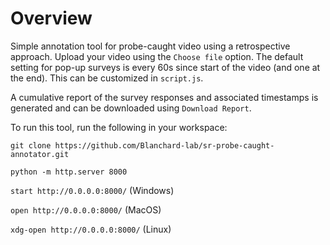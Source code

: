 # Overview

Simple annotation tool for probe-caught video using a retrospective approach. Upload your video using the `Choose file` option. 
The default setting for pop-up surveys is every 60s since start of the video (and one at the end). This can be customized in `script.js`.

A cumulative report of the survey responses and associated timestamps is generated and can be downloaded using `Download Report`.

To run this tool, run the following in your workspace:

`git clone https://github.com/Blanchard-lab/sr-probe-caught-annotator.git`

`python -m http.server 8000`

`start http://0.0.0.0:8000/` (Windows)

`open http://0.0.0.0:8000/` (MacOS)

`xdg-open http://0.0.0.0:8000/` (Linux)
